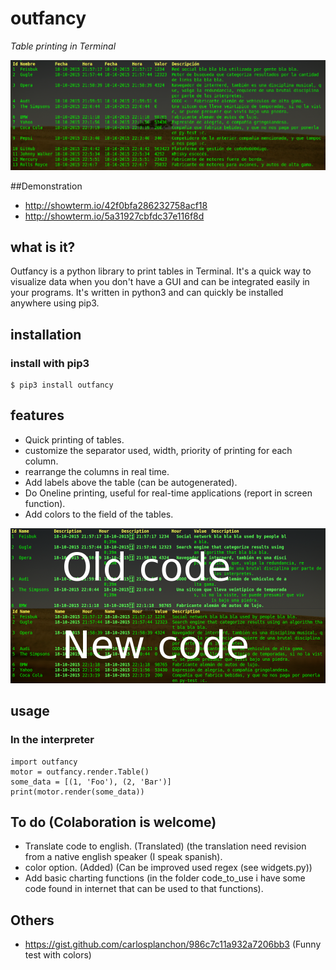 # outfancy
*Table printing in Terminal*

<img src='examples/chart_auto.png'>

##Demonstration
- http://showterm.io/42f0bfa286232758acf18
- http://showterm.io/5a31927cbfdc37e116f8d

## what is it?
Outfancy is a python library to print tables in Terminal. It's a quick way to visualize data when you don't have a GUI and can be integrated easily in your programs. It's written in python3 and can quickly be installed anywhere using pip3.

## installation
### install with pip3
```
$ pip3 install outfancy
```

## features

- Quick printing of tables.
- customize the separator used, width, priority of printing for each column.
- rearrange the columns in real time.
- Add labels above the table (can be autogenerated).
- Do Oneline printing, useful for real-time applications (report in screen function).
- Add colors to the field of the tables.
<img src='examples/colors_supported.png'>


## usage
### In the interpreter
```
import outfancy
motor = outfancy.render.Table()
some_data = [(1, 'Foo'), (2, 'Bar')]
print(motor.render(some_data))
```

## To do (Colaboration is welcome)
- Translate code to english. (Translated) (the translation need revision from a native english speaker (I speak spanish).
- color option. (Added) (Can be improved used regex (see widgets.py))
- Add basic charting functions (in the folder code_to_use i have some code found in internet that can be used to that functions).

## Others
- https://gist.github.com/carlosplanchon/986c7c11a932a7206bb3 (Funny test with colors)
